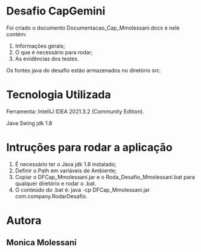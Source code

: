 # Desafio CapGemini

Foi criado o documento Documentacao_Cap_Mmolessani.docx e nele contém:
1) Informações gerais;
2) O que é necessário para rodar;
3) As evidências dos testes.

Os fontes java do desafio estão armazenados no diretório src.

# Tecnologia Utilizada

Ferramenta: IntelliJ IDEA 2021.3.2 (Community Edition).

Java Swing jdk 1.8

# Intruções para rodar a aplicação

1)	É necessário ter o Java jdk 1.8 instalado;
2)	Definir o Path em variáveis de Ambiente;
3)	Copiar o DFCap_Mmolessani.jar e o Roda_Desafio_Mmolessani.bat para qualquer diretório e rodar o .bat.
4)	O conteúdo do .bat é: java -cp DFCap_Mmolessani.jar com.company.RodarDesafio.

# Autora

## Monica Molessani

